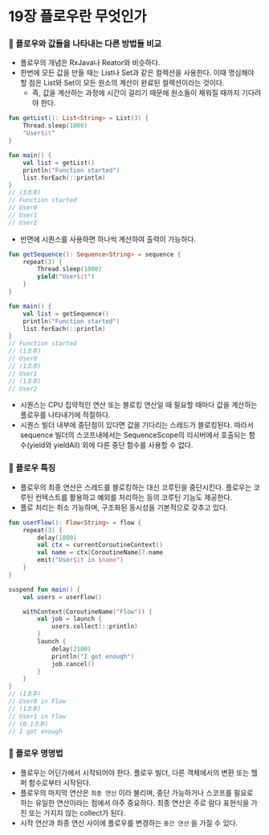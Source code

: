 # 19장 플로우란 무엇인가

### 📌 플로우와 값들을 나타내는 다른 방법들 비교

- 플로우의 개념은 RxJava나 Reator와 비슷하다.
- 한번에 모든 값을 만들 때는 List나 Set과 같은 컬렉션을 사용한다. 이때 명심해야 할 점은 List와 Set이 모든 원소의 계산이 완료된 컬렉션이라는 것이다.
    - 즉, 값을 계산하는 과정에 시간이 걸리기 때문에 원소들이 채워질 때까지 기다려야 한다.

```kotlin
fun getList(): List<String> = List(3) {
    Thread.sleep(1000)
    "User$it"
}

fun main() {
    val list = getList()
    println("Function started")
    list.forEach(::println)
}
// (3초후)
// Function started
// User0
// User1
// User2
```

- 반면에 시퀀스를 사용하면 하나씩 계산하여 출력이 가능하다.

```kotlin
fun getSequence(): Sequence<String> = sequence {
    repeat(3) {
        Thread.sleep(1000)
        yield("User$it")
    }
}

fun main() {
    val list = getSequence()
    println("Function started")
    list.forEach(::println)
}
// Function started
// (1초후)
// User0
// (1초후)
// User1
// (1초후)
// User2
```

- 시퀀스는 CPU 집약적인 연산 또는 블로킹 연산일 때 필요할 때마다 값을 계산하는 플로우를 나타내기에 적절하다.
- 시퀀스 빌더 내부에 중단점이 있다면 값을 기다리는 스레드가 블로킹된다. 따라서 sequence 빌더의 스코프내에서는 SequenceScope의 리시버에서 호출되는 함수(yield와 yieldAll) 외에 다른 중단 함수를 사용할 수 없다.

### 📌 플로우 특징

- 플로우의 최종 연산은 스레드를 블로킹하는 대신 코루틴을 중단시킨다. 플로우는 코루틴 컨텍스트를 활용하고 예외를 처리하는 등의 코루틴 기능도 제공한다.
- 플로 처리는 취소 가능하며, 구조화된 동시성을 기본적으로 갖추고 있다.

```kotlin
fun userFlow(): Flow<String> = flow {
    repeat(3) {
        delay(1000)
        val ctx = currentCoroutineContext()
        val name = ctx[CoroutineName]?.name
        emit("User$it in $name")
    }
}

suspend fun main() {
    val users = userFlow()

    withContext(CoroutineName("Flow")) {
        val job = launch {
            users.collect(::println)
        }
        launch {
            delay(2100)
            println("I got enough")
            job.cancel()
        }
    }
}
// (1초후)
// User0 in Flow
// (1초후)
// User1 in Flow
// (0.1초후)
// I got enough

```

### 📌 플로우 명명법

- 플로우는 어딘가에서 시작되어야 한다. 플로우 빌더, 다른 객체에서의 변환 또는 헬퍼 함수로부터 시작된다.
- 플로우의 마지막 연산은 `최종 연산` 이라 불리며, 중단 가능하거나 스코프를 필요로 하는 유일한 연산이라는 점에서 아주 중요하다. 최종 연산은 주로 람다 표현식을 가진 또는 가지지 않는 collect가 된다.
- 시작 연산과 최종 연산 사이에 플로우를 변경하는 `중간 연산` 을 가질 수 있다.